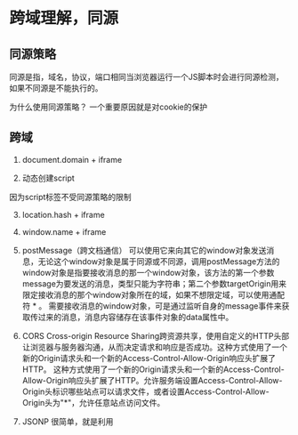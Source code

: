 # 跨域理解，同源

## 同源策略
同源是指，域名，协议，端口相同当浏览器运行一个JS脚本时会进行同源检测，如果不同源是不能执行的。

为什么使用同源策略？
一个重要原因就是对cookie的保护

## 跨域
1. document.domain + iframe

2. 动态创建script

因为script标签不受同源策略的限制

3. location.hash + iframe

4. window.name + iframe

5. postMessage（跨文档通信）
可以使用它来向其它的window对象发送消息，无论这个window对象是属于同源或不同源，调用postMessage方法的window对象是指要接收消息的那一个window对象，该方法的第一个参数message为要发送的消息，类型只能为字符串；第二个参数targetOrigin用来限定接收消息的那个window对象所在的域，如果不想限定域，可以使用通配符 *  。
需要接收消息的window对象，可是通过监听自身的message事件来获取传过来的消息，消息内容储存在该事件对象的data属性中。


6.  CORS
Cross-origin Resource Sharing跨资源共享，使用自定义的HTTP头部让浏览器与服务器沟通，从而决定请求和响应是否成功。这种方式使用了一个新的Origin请求头和一个新的Access-Control-Allow-Origin响应头扩展了HTTP。
这种方式使用了一个新的Origin请求头和一个新的Access-Control-Allow-Origin响应头扩展了HTTP。允许服务端设置Access-Control-Allow-Origin头标识哪些站点可以请求文件，或者设置Access-Control-Allow-Origin头为"*"，允许任意站点访问文件。


7. JSONP
很简单，就是利用<script>标签没有跨域限制的“漏洞”（历史遗迹啊）来达到与第三方通讯的目的

8. web sockets

9. nginx代理